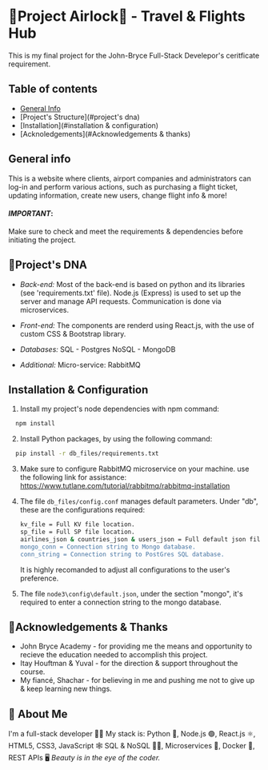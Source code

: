 
# 🛫Project Airlock🛬 - Travel & Flights Hub

This is my final project for the 
John-Bryce Full-Stack Develepor's 
ceritficate requirement.

## Table of contents

* [General Info](#general-info)
* [Project's Structure](#project's dna)
* [Installation](#installation & configuration)
* [Acknoledgements](#Acknowledgements & thanks)


## General info

This is a website where clients, airport companies
and administrators can log-in and perform various actions, such as purchasing a flight ticket, 
updating information, create new users, change flight info & more!

#### *IMPORTANT*:
Make sure to check and meet the 
requirements & dependencies before initiating the project.

## 🧬Project's DNA 

- _Back-end:_ 
    Most of the back-end is based on python
    and its libraries (see 'requirements.txt' file).
    Node.js (Express) is used to set up the server and 
    manage API requests.
    Communication is done via microservices.

- _Front-end:_
    The components are renderd using React.js,
    with the use of custom CSS & Bootstrap library.

- _Databases:_
    SQL - Postgres
    NoSQL - MongoDB

- _Additional:_
    Micro-service: RabbitMQ

## Installation & Configuration

1.  Install my project's node dependencies with npm command:
```bash
  npm install
```
2.  Install Python packages, by using the following command:
```bash
  pip install -r db_files/requirements.txt
```
3.  Make sure to configure RabbitMQ microservice on your machine. 
    use the following link for assistance:
    https://www.tutlane.com/tutorial/rabbitmq/rabbitmq-installation

4.  The file ```db_files/config.conf``` manages default parameters.
    Under "db", these are the configurations required:
    ```bash
    kv_file = Full KV file location.
    sp_file = Full SP file location.
    airlines_json & countries_json & users_json = Full default json files' location.
    mongo_conn = Connection string to Mongo database.
    conn_string = Connection string to PostGres SQL database.
    ```
    It is highly recomanded to adjust all configurations to the user's preference.

5. The file ```node3\config\default.json```, under the section "mongo", 
    it's required to enter a connection string to the mongo database.

## 🙏Acknowledgements & Thanks
-   
    John Bryce Academy - for providing me the 
    means and opportunity to recieve the education 
    needed to accomplish this project.
-   
    Itay Houftman & Yuval - for the direction & support
    throughout the course.
-
    My fiancé, Shachar - for believing in me and
    pushing me not to give up & keep learning new things.
    
## 🚀 About Me

I'm a full-stack developer 🧑‍💻 
My stack is:
Python 🐍, Node.js 🟢, React.js ⚛, HTML5, CSS3, JavaScript 🕸
SQL & NoSQL 🐘🍃, Microservices 🐰, Docker 🐳, REST APIs 🖥
*Beauty is in the eye of the coder.*
